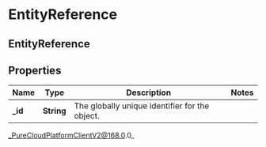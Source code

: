 # EntityReference

## EntityReference

## Properties

|Name | Type | Description | Notes|
|------------ | ------------- | ------------- | -------------|
| **_id** | **String** | The globally unique identifier for the object. | |



_PureCloudPlatformClientV2@168.0.0_
